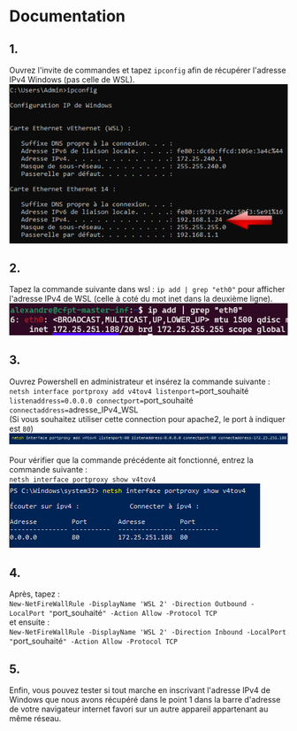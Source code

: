 # Documentation 

## 1. 
Ouvrez l'invite de commandes et tapez `ipconfig` afin de récupérer l'adresse IPv4 Windows (pas celle de WSL).<br>
![](screen1.png) 
<br>
## 2.
Tapez la commande suivante dans wsl : `ip add | grep "eth0"` pour afficher l'adresse IPv4 de WSL (celle à coté du mot inet dans la deuxième ligne).
<br>
![](screen2.png) 
<br>
## 3.
Ouvrez Powershell en administrateur et insérez la commande suivante : <br> `netsh interface portproxy add v4tov4 listenport=`port_souhaité` listenaddress=0.0.0.0 connectport=`port_souhaité` connectaddress=`adresse_IPv4_WSL
<br> 
(Si vous souhaitez utiliser cette connection pour apache2, le port à indiquer est `80`)
<br>
![](screen3.png) 
<br>
<br>
Pour vérifier que la commande précédente ait fonctionné, entrez la commande suivante : <br>`netsh interface portproxy show v4tov4` 
<br> 
![](screen4.png)
## 4. 
Après, tapez :
<br> 
`New-NetFireWallRule -DisplayName 'WSL 2' -Direction Outbound -LocalPort "`port_souhaité`" -Action Allow -Protocol TCP` <br>
et ensuite :<br>
`New-NetFireWallRule -DisplayName 'WSL 2' -Direction Inbound -LocalPort "`port_souhaité`" -Action Allow -Protocol TCP`

## 5. 
Enfin, vous pouvez tester si tout marche en inscrivant l'adresse IPv4 de Windows que nous avons récupéré dans le point 1 dans la barre d'adresse de votre navigateur internet favori sur un autre appareil appartenant au même réseau.
